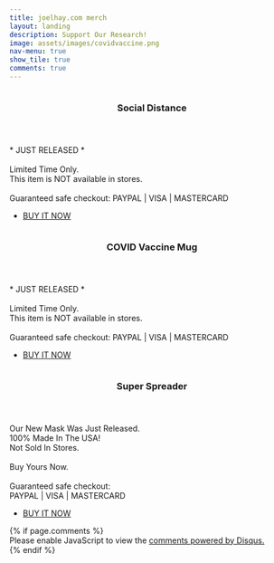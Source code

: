 ```yaml
---
title: joelhay.com merch
layout: landing
description: Support Our Research!
image: assets/images/covidvaccine.png
nav-menu: true
show_tile: true
comments: true
---
```


<!-- Main -->
<div id="main">

<!-- Two -->
<section id="two" class="spotlights">
	<section>
		<a class="image">
			<img src="{% link assets/images/socialdistance.png %}" alt="" data-position="center center" style="border-radius: 8px; box-shadow: 0 4px 8px 0 rgba(0, 0, 0, 0.2), 0 6px 20px 0 rgba(0, 0, 0, 0.19);"/>
		</a>
		<div class="content">
			<div class="inner">
				<header class="major">
					<h3>Social Distance</h3>
				</header>
				<p>* JUST RELEASED * <br><br> Limited Time Only. <br> This item is NOT available in stores. <br><br> Guaranteed safe checkout: PAYPAL | VISA | MASTERCARD </p>
				<ul class="actions">
					<li><a href="https://www.gearbubble.com/socialdistancetshirt" class="button" target="_blank">BUY IT NOW</a></li>
				</ul>
			</div>
		</div>
	</section>
<!---->
	<section>
		<a class="image">
			<img src="{% link assets/images/covidvaccine.png %}" alt="" data-position="top center" style="border-radius: 8px; box-shadow: 0 4px 8px 0 rgba(0, 0, 0, 0.2), 0 6px 20px 0 rgba(0, 0, 0, 0.19);"/>
		</a>
		<div class="content">
			<div class="inner">
				<header class="major">
					<h3>COVID Vaccine Mug</h3>
				</header>
				<p>* JUST RELEASED * <br><br> Limited Time Only. <br> This item is NOT available in stores. <br><br> Guaranteed safe checkout: PAYPAL | VISA | MASTERCARD</p>
				<ul class="actions">
					<li><a href="https://www.gearbubble.com/covidvaccinemug" class="button" target="_blank">BUY IT NOW</a></li>
				</ul>
			</div>
		</div>
	</section>
	<section>
		<a class="image">
			<img src="{% link assets/images/superspreader.png %}" alt="" data-position="25% 25%" style="border-radius: 50%; box-shadow: 0 4px 8px 0 rgba(0, 0, 0, 0.2), 0 6px 20px 0 rgba(0, 0, 0, 0.19);"/>
		</a>
		<div class="content">
			<div class="inner">
				<header class="major">
					<h3>Super Spreader</h3>
				</header>
				<p>Our New Mask Was Just Released. <br>100% Made In The USA! <br>Not Sold In Stores. <br><br> Buy Yours Now. <br><br> Guaranteed safe checkout: <br>PAYPAL | VISA | MASTERCARD</p>
				<ul class="actions">
					<li><a href="https://www.gearbubble.com/superspreadermask" class="button" target="_blank">BUY IT NOW</a></li>
				</ul>
			</div>
		</div>
	</section>
</section>
{% if page.comments %}
	<div class="inner disqus">
		<div id="disqus_thread"></div>
		<script>
			var disqus_config = function () {
			this.page.url = '{{ page.url | absolute_url }}';  
			this.page.identifier = '{{ page.url }}'; 
			};
			(function() { // DON'T EDIT BELOW THIS LINE
			var d = document, s = d.createElement('script');
			s.src = 'https://joelhay-com.disqus.com/embed.js';
			s.setAttribute('data-timestamp', +new Date());
			(d.head || d.body).appendChild(s);
			})();
		</script>
		<noscript>Please enable JavaScript to view the <a href="https://disqus.com/?ref_noscript">comments powered by Disqus.</a></noscript>
	</div>                         
{% endif %}
</div>

